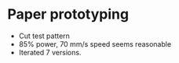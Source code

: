 # Paper prototyping

- Cut test pattern
- 85% power, 70 mm/s speed seems reasonable
- Iterated 7 versions.
